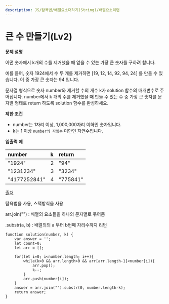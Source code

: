 ```yaml
---
description: JS/탐욕법/배열요소더하기(String)/배열요소리턴
---
```


# 큰 수 만들기\(Lv2\)

**문제 설명**

어떤 숫자에서 k개의 수를 제거했을 때 얻을 수 있는 가장 큰 숫자를 구하려 합니다.

예를 들어, 숫자 1924에서 수 두 개를 제거하면 \[19, 12, 14, 92, 94, 24\] 를 만들 수 있습니다. 이 중 가장 큰 숫자는 94 입니다.

문자열 형식으로 숫자 number와 제거할 수의 개수 k가 solution 함수의 매개변수로 주어집니다. number에서 k 개의 수를 제거했을 때 만들 수 있는 수 중 가장 큰 숫자를 문자열 형태로 return 하도록 solution 함수를 완성하세요.

**제한 조건**

* number는 1자리 이상, 1,000,000자리 이하인 숫자입니다.
* k는 1 이상 `number의 자릿수` 미만인 자연수입니다.

**입출력 예**

| number | k | return |
| :--- | :--- | :--- |
| "1924" | 2 | "94" |
| "1231234" | 3 | "3234" |
| "4177252841" | 4 | "775841" |

[출처](http://hsin.hr/coci/archive/2011_2012/contest4_tasks.pdf)



탐욕법을 사용, 스택방식을 사용

arr.join\(""\) : 배열의 요소들을 하나의 문자열로 묶어줌

.substr\(a, b\) : 배열의의 a 부터 b번째 자리수까지 리턴

```text
function solution(number, k) {
    var answer = '';
    let count=0;
    let arr = [];
    
    for(let i=0; i<number.length; i++){
        while(k>0 && arr.length>0 && arr[arr.length-1]<number[i]){
            arr.pop();
            k--;
        }
        arr.push(number[i]);
    }
    answer = arr.join("").substr(0, number.length-k);
    return answer;
}
```

